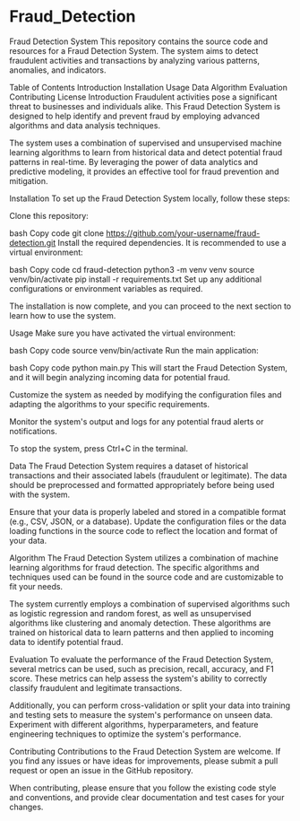 # Fraud_Detection
Fraud Detection System
This repository contains the source code and resources for a Fraud Detection System. The system aims to detect fraudulent activities and transactions by analyzing various patterns, anomalies, and indicators.

Table of Contents
Introduction
Installation
Usage
Data
Algorithm
Evaluation
Contributing
License
Introduction
Fraudulent activities pose a significant threat to businesses and individuals alike. This Fraud Detection System is designed to help identify and prevent fraud by employing advanced algorithms and data analysis techniques.

The system uses a combination of supervised and unsupervised machine learning algorithms to learn from historical data and detect potential fraud patterns in real-time. By leveraging the power of data analytics and predictive modeling, it provides an effective tool for fraud prevention and mitigation.

Installation
To set up the Fraud Detection System locally, follow these steps:

Clone this repository:

bash
Copy code
git clone https://github.com/your-username/fraud-detection.git
Install the required dependencies. It is recommended to use a virtual environment:

bash
Copy code
cd fraud-detection
python3 -m venv venv
source venv/bin/activate
pip install -r requirements.txt
Set up any additional configurations or environment variables as required.

The installation is now complete, and you can proceed to the next section to learn how to use the system.

Usage
Make sure you have activated the virtual environment:

bash
Copy code
source venv/bin/activate
Run the main application:

bash
Copy code
python main.py
This will start the Fraud Detection System, and it will begin analyzing incoming data for potential fraud.

Customize the system as needed by modifying the configuration files and adapting the algorithms to your specific requirements.

Monitor the system's output and logs for any potential fraud alerts or notifications.

To stop the system, press Ctrl+C in the terminal.

Data
The Fraud Detection System requires a dataset of historical transactions and their associated labels (fraudulent or legitimate). The data should be preprocessed and formatted appropriately before being used with the system.

Ensure that your data is properly labeled and stored in a compatible format (e.g., CSV, JSON, or a database). Update the configuration files or the data loading functions in the source code to reflect the location and format of your data.

Algorithm
The Fraud Detection System utilizes a combination of machine learning algorithms for fraud detection. The specific algorithms and techniques used can be found in the source code and are customizable to fit your needs.

The system currently employs a combination of supervised algorithms such as logistic regression and random forest, as well as unsupervised algorithms like clustering and anomaly detection. These algorithms are trained on historical data to learn patterns and then applied to incoming data to identify potential fraud.

Evaluation
To evaluate the performance of the Fraud Detection System, several metrics can be used, such as precision, recall, accuracy, and F1 score. These metrics can help assess the system's ability to correctly classify fraudulent and legitimate transactions.

Additionally, you can perform cross-validation or split your data into training and testing sets to measure the system's performance on unseen data. Experiment with different algorithms, hyperparameters, and feature engineering techniques to optimize the system's performance.

Contributing
Contributions to the Fraud Detection System are welcome. If you find any issues or have ideas for improvements, please submit a pull request or open an issue in the GitHub repository.

When contributing, please ensure that you follow the existing code style and conventions, and provide clear documentation and test cases for your changes.
